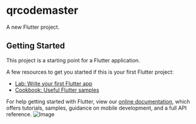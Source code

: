 # qrcodemaster

A new Flutter project.

## Getting Started

This project is a starting point for a Flutter application.

A few resources to get you started if this is your first Flutter project:

- [Lab: Write your first Flutter app](https://flutter.dev/docs/get-started/codelab)
- [Cookbook: Useful Flutter samples](https://flutter.dev/docs/cookbook)

For help getting started with Flutter, view our
[online documentation](https://flutter.dev/docs), which offers tutorials,
samples, guidance on mobile development, and a full API reference.
![Image](https://www.google.co.in/url?sa=i&source=images&cd=&ved=2ahUKEwiip7XO49LjAhVFPo8KHaZqDT0QjRx6BAgBEAU&url=https%3A%2F%2Fwww.youtube.com%2Fwatch%3Fv%3DDQ3rMvijzwM&psig=AOvVaw21eZAyJastSeqyq1wj9pD-&ust=1564237147361495)
